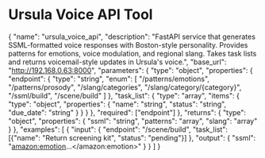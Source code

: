 # Ursula Voice API Tool

{
    "name": "ursula_voice_api",
    "description": "FastAPI service that generates SSML-formatted voice responses with Boston-style personality. Provides patterns for emotions, voice modulation, and regional slang. Takes task lists and returns voicemail-style updates in Ursula's voice.",
    "base_url": "http://192.168.0.63:8000",
    "parameters": {
        "type": "object",
        "properties": {
            "endpoint": {
                "type": "string",
                "enum": [
                    "/patterns/emotions",
                    "/patterns/prosody",
                    "/slang/categories",
                    "/slang/category/{category}",
                    "/ssml/build",
                    "/scene/build"
                ]
            },
            "task_list": {
                "type": "array",
                "items": {
                    "type": "object",
                    "properties": {
                        "name": "string",
                        "status": "string",
                        "due_date": "string"
                    }
                }
            }
        },
        "required": ["endpoint"]
    },
    "returns": {
        "type": "object",
        "properties": {
            "ssml": "string",
            "patterns": "array",
            "slang": "array"
        }
    },
    "examples": [
        {
            "input": {
                "endpoint": "/scene/build",
                "task_list": [{"name": "Return screening kit", "status": "pending"}]
            },
            "output": {
                "ssml": "<speak><amazon:emotion>...</amazon:emotion></speak>"
            }
        }
    ]
} 